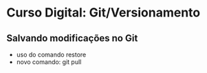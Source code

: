 # Curso Digital: Git/Versionamento

## Salvando modificações no Git

* uso do comando restore
* novo comando: git pull

